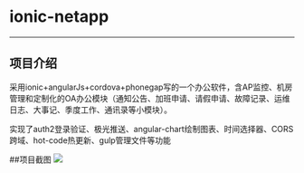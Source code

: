# ionic-netapp

---
## 项目介绍
采用ionic+angularJs+cordova+phonegap写的一个办公软件，含AP监控、机房管理和定制化的OA办公模块（通知公告、加班申请、请假申请、故障记录、运维日志、大事记、季度工作、通讯录等小模块）。

实现了auth2登录验证、极光推送、angular-chart绘制图表、时间选择器、CORS跨域、hot-code热更新、gulp管理文件等功能

##项目截图
![](http://image.kbiao.me/17-3-2/62131296-file_1488457361489_16613.png?imageView2/0/q/75)